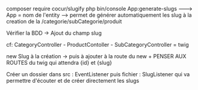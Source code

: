 composer require cocur/slugify
php bin/console App:generate-slugs  --->  App = nom de l'entity --> permet de générer automatiquement les slug à la creation de la /categorie/subCategorie/produit

Vérifier la BDD -> Ajout du champ slug


cf: CategoryController - ProductContoller - SubCategoryController = twig

new Slug à la création -> puis à ajouter à la route du new + PENSER AUX ROUTES du twig qui attendra {id} et {slug}

Créer un dossier dans src : EventListener puis fichier : SlugListener qui va permettre d'écouter et de créer directement les slugs

